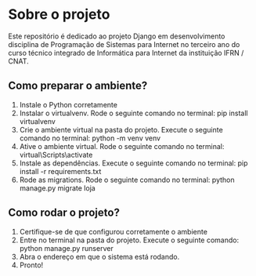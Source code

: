 # Sobre o projeto
Este repositório é dedicado ao projeto Django em desenvolvimento disciplina de Programação de Sistemas para Internet no terceiro ano do curso técnico integrado de Informática para Internet da instituição IFRN / CNAT.

## Como preparar o ambiente?

1. Instale o Python corretamente
2. Instalar o virtualvenv. Rode o seguinte comando no terminal: pip install virtualvenv
3. Crie o ambiente virtual na pasta do projeto. Execute o seguinte comando no terminal: python -m venv venv
4. Ative o ambiente virtual. Rode o seguinte comando no terminal: virtual\Scripts\activate
5. Instale as dependências. Execute o seguinte comando no terminal: pip install -r requirements.txt
6. Rode as migrations. Rode o seguinte comando no terminal: python manage.py migrate loja

## Como rodar o projeto?

1. Certifique-se de que configurou corretamente o ambiente
2. Entre no terminal na pasta do projeto. Execute o seguinte comando: python manage.py runserver
3. Abra o endereço em que o sistema está rodando.
4. Pronto!